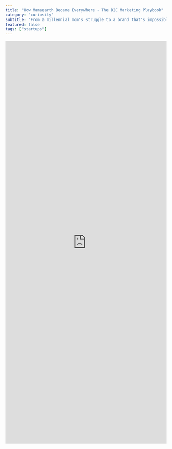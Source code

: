 ```yaml
---
title: "How Mamaearth Became Everywhere - The D2C Marketing Playbook"
category: "curiosity"
subtitle: "From a millennial mom's struggle to a brand that's impossible to avoid. Here's how Mamaearth cracked the D2C code through relentless positioning."
featured: false
tags: ["startups"]
---
```


<iframe src="https://www.linkedin.com/embed/feed/update/urn:li:share:7023202623201640448" height="1256" width="504" frameborder="0" allowfullscreen="" title="Embedded post"></iframe>
